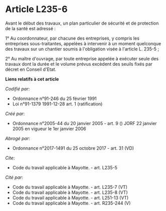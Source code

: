 # Article L235-6

Avant le début des travaux, un plan particulier de sécurité et de protection de la santé est adressé :

1° Au coordonnateur, par chacune des entreprises, y compris les entreprises sous-traitantes, appelées à intervenir à un
moment quelconque des travaux sur un chantier soumis à l'obligation visée à l'article L. 235-5 ;

2° Au maître d'ouvrage, par toute entreprise appelée à exécuter seule des travaux dont la durée et le volume prévus excèdent
des seuils fixés par décret en Conseil d'Etat.

**Liens relatifs à cet article**

_Codifié par_:

  - Ordonnance n°91-246 du 25 février 1991
  - Loi n°91-1379 1991-12-28 art. 1 (ratification)

_Créé par_:

  - Ordonnance n°2005-44 du 20 janvier 2005 - art. 9 () JORF 22 janvier 2005 en vigueur le 1er janvier 2006

_Abrogé par_:

  - Ordonnance n°2017-1491 du 25 octobre 2017 - art. 31 (VD)

_Cite_:

  - Code du travail applicable à Mayotte. - art. L235-5

_Cité par_:

  - Code du travail applicable à Mayotte. - art. L235-7 (VT)
  - Code du travail applicable à Mayotte. - art. L235-8 (VT)
  - Code du travail applicable à Mayotte. - art. L251-13 (VT)
  - Code du travail applicable à Mayotte. - art. R235-244 (V)
